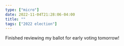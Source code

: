 ```yaml
---
type: ["micro"]
date: 2022-11-04T21:28:06-04:00
title: ""
tags: ["2022 election"]
---
```

Finished reviewing my ballot for early voting tomorrow!
